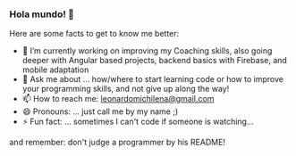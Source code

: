 ### Hola mundo! 👋

<!--
**LeonardoMichilena/LeonardoMichilena** is a ✨ _special_ ✨ repository because its `README.md` (this file) appears on your GitHub profile.

-->

Here are some facts to get to know me better:

- 🌱 I’m currently working on improving my Coaching skills,  also going deeper with Angular based projects, backend basics with Firebase, and mobile adaptation
- 💬 Ask me about ... how/where to start learning code or how to improve your programming skills, and not give up along the way!
- 📫 How to reach me: leonardomichilena@gmail.com
- 😄 Pronouns: ... just call me by my name ;)
- ⚡ Fun fact: ... sometimes I can't code if someone is watching... 

and remember: don't judge a programmer by his README!
